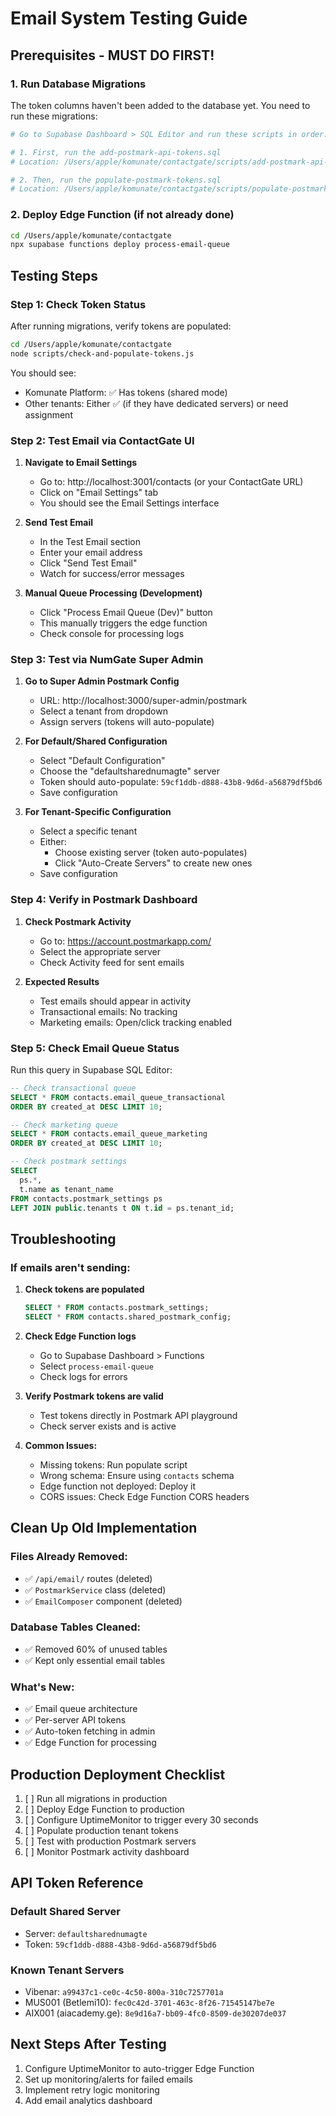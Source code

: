 # Email System Testing Guide

## Prerequisites - MUST DO FIRST!

### 1. Run Database Migrations
The token columns haven't been added to the database yet. You need to run these migrations:

```bash
# Go to Supabase Dashboard > SQL Editor and run these scripts in order:

# 1. First, run the add-postmark-api-tokens.sql
# Location: /Users/apple/komunate/contactgate/scripts/add-postmark-api-tokens.sql

# 2. Then, run the populate-postmark-tokens.sql  
# Location: /Users/apple/komunate/contactgate/scripts/populate-postmark-tokens.sql
```

### 2. Deploy Edge Function (if not already done)
```bash
cd /Users/apple/komunate/contactgate
npx supabase functions deploy process-email-queue
```

## Testing Steps

### Step 1: Check Token Status
After running migrations, verify tokens are populated:
```bash
cd /Users/apple/komunate/contactgate
node scripts/check-and-populate-tokens.js
```

You should see:
- Komunate Platform: ✅ Has tokens (shared mode)
- Other tenants: Either ✅ (if they have dedicated servers) or need assignment

### Step 2: Test Email via ContactGate UI

1. **Navigate to Email Settings**
   - Go to: http://localhost:3001/contacts (or your ContactGate URL)
   - Click on "Email Settings" tab
   - You should see the Email Settings interface

2. **Send Test Email**
   - In the Test Email section
   - Enter your email address
   - Click "Send Test Email"
   - Watch for success/error messages

3. **Manual Queue Processing (Development)**
   - Click "Process Email Queue (Dev)" button
   - This manually triggers the edge function
   - Check console for processing logs

### Step 3: Test via NumGate Super Admin

1. **Go to Super Admin Postmark Config**
   - URL: http://localhost:3000/super-admin/postmark
   - Select a tenant from dropdown
   - Assign servers (tokens will auto-populate)

2. **For Default/Shared Configuration**
   - Select "Default Configuration" 
   - Choose the "defaultsharednumagte" server
   - Token should auto-populate: `59cf1ddb-d888-43b8-9d6d-a56879df5bd6`
   - Save configuration

3. **For Tenant-Specific Configuration**
   - Select a specific tenant
   - Either:
     - Choose existing server (token auto-populates)
     - Click "Auto-Create Servers" to create new ones
   - Save configuration

### Step 4: Verify in Postmark Dashboard

1. **Check Postmark Activity**
   - Go to: https://account.postmarkapp.com/
   - Select the appropriate server
   - Check Activity feed for sent emails

2. **Expected Results**
   - Test emails should appear in activity
   - Transactional emails: No tracking
   - Marketing emails: Open/click tracking enabled

### Step 5: Check Email Queue Status

Run this query in Supabase SQL Editor:
```sql
-- Check transactional queue
SELECT * FROM contacts.email_queue_transactional 
ORDER BY created_at DESC LIMIT 10;

-- Check marketing queue  
SELECT * FROM contacts.email_queue_marketing
ORDER BY created_at DESC LIMIT 10;

-- Check postmark settings
SELECT 
  ps.*,
  t.name as tenant_name
FROM contacts.postmark_settings ps
LEFT JOIN public.tenants t ON t.id = ps.tenant_id;
```

## Troubleshooting

### If emails aren't sending:

1. **Check tokens are populated**
   ```sql
   SELECT * FROM contacts.postmark_settings;
   SELECT * FROM contacts.shared_postmark_config;
   ```

2. **Check Edge Function logs**
   - Go to Supabase Dashboard > Functions
   - Select `process-email-queue`
   - Check logs for errors

3. **Verify Postmark tokens are valid**
   - Test tokens directly in Postmark API playground
   - Check server exists and is active

4. **Common Issues:**
   - Missing tokens: Run populate script
   - Wrong schema: Ensure using `contacts` schema
   - Edge function not deployed: Deploy it
   - CORS issues: Check Edge Function CORS headers

## Clean Up Old Implementation

### Files Already Removed:
- ✅ `/api/email/` routes (deleted)
- ✅ `PostmarkService` class (deleted)
- ✅ `EmailComposer` component (deleted)

### Database Tables Cleaned:
- ✅ Removed 60% of unused tables
- ✅ Kept only essential email tables

### What's New:
- ✅ Email queue architecture
- ✅ Per-server API tokens
- ✅ Auto-token fetching in admin
- ✅ Edge Function for processing

## Production Deployment Checklist

1. [ ] Run all migrations in production
2. [ ] Deploy Edge Function to production
3. [ ] Configure UptimeMonitor to trigger every 30 seconds
4. [ ] Populate production tenant tokens
5. [ ] Test with production Postmark servers
6. [ ] Monitor Postmark activity dashboard

## API Token Reference

### Default Shared Server
- Server: `defaultsharednumagte`
- Token: `59cf1ddb-d888-43b8-9d6d-a56879df5bd6`

### Known Tenant Servers
- Vibenar: `a99437c1-ce0c-4c50-800a-310c7257701a`
- MUS001 (Betlemi10): `fec0c42d-3701-463c-8f26-71545147be7e`
- AIX001 (aiacademy.ge): `8e9d16a7-bb09-4fc0-8509-de30207de037`

## Next Steps After Testing

1. Configure UptimeMonitor to auto-trigger Edge Function
2. Set up monitoring/alerts for failed emails
3. Implement retry logic monitoring
4. Add email analytics dashboard